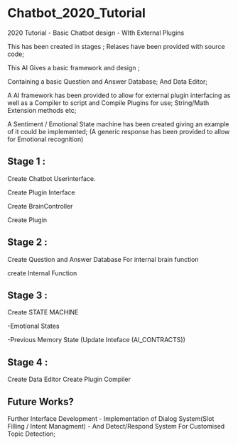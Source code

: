 # Chatbot_2020_Tutorial
2020 Tutorial - Basic Chatbot design - WIth External Plugins

This has been created in stages ; Relases have been provided with source code; 

This AI Gives a basic framework and design ; 

Containing a basic Question and Answer Database; And Data Editor;

A AI framework has been provided to allow for external plugin interfacing as well as a Compiler to script and Compile Plugins for use; String/Math Extension methods etc;

A Sentiment / Emotional State machine has been created giving an example of it could be implemented; (A generic response has been provided to allow for Emotional recognition)




## Stage 1 :

Create Chatbot Userinterface.

Create Plugin Interface

Create BrainController

Create Plugin

## Stage 2 :
Create Question and Answer Database For internal brain function

create Internal Function 

## Stage 3 : 
Create STATE MACHINE

-Emotional States

-Previous Memory State (Update Inteface (AI_CONTRACTS))


## Stage 4 : 
Create Data Editor
Create Plugin Compiler

## Future Works?

Further Interface Development - Implementation of Dialog System(Slot Filling / Intent Managment) - And Detect/Respond System For Customised Topic Detection; 


